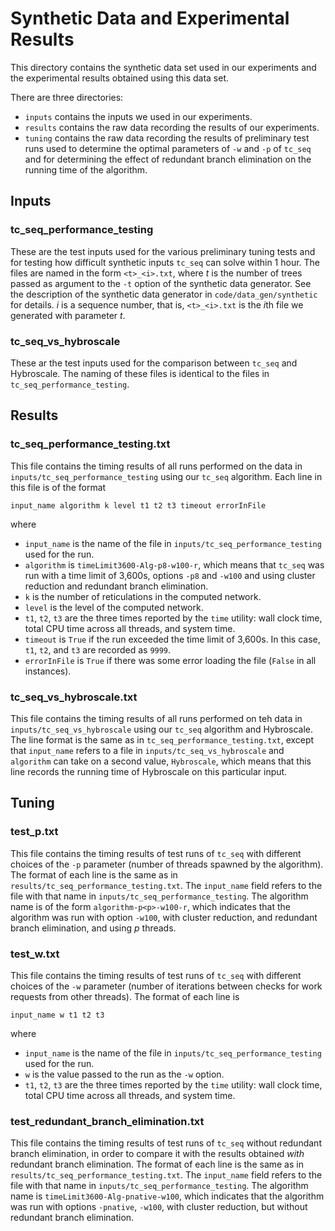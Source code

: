 # Synthetic Data and Experimental Results

This directory contains the synthetic data set used in our experiments and the experimental results obtained using this data set.

There are three directories:

- `inputs` contains the inputs we used in our experiments.
- `results` contains the raw data recording the results of our experiments.
- `tuning` contains the raw data recording the results of preliminary test runs used to determine the optimal parameters of `-w` and `-p` of `tc_seq` and for determining the effect of redundant branch elimination on the running time of the algorithm.

## Inputs

### tc_seq_performance_testing

These are the test inputs used for the various preliminary tuning tests and for testing how difficult synthetic inputs `tc_seq` can solve within 1 hour.  The files are named in the form `<t>_<i>.txt`, where *t* is the number of trees passed as argument to the `-t` option of the synthetic data generator.  See the description of the synthetic data generator in `code/data_gen/synthetic` for details.  *i* is a sequence number, that is, `<t>_<i>.txt` is the *i*th file we generated with parameter *t*.

### tc_seq_vs_hybroscale

These ar the test inputs used for the comparison between `tc_seq` and Hybroscale.  The naming of these files is identical to the files in `tc_seq_performance_testing`.

## Results

### tc_seq_performance_testing.txt

This file contains the timing results of all runs performed on the data in `inputs/tc_seq_performance_testing` using our `tc_seq` algorithm.  Each line in this file is of the format

```
input_name algorithm k level t1 t2 t3 timeout errorInFile
```

where

- `input_name` is the name of the file in `inputs/tc_seq_performance_testing` used for the run.
- `algorithm` is `timeLimit3600-Alg-p8-w100-r`, which means that `tc_seq` was run with a time limit of 3,600s, options `-p8` and `-w100` and using cluster reduction and redundant branch elimination. 
- `k` is the number of reticulations in the computed network.
- `level` is the level of the computed network.
- `t1`, `t2`, `t3` are the three times reported by the `time` utility: wall clock time, total CPU time across all threads, and system time.
- `timeout` is `True` if the run exceeded the time limit of 3,600s.  In this case, `t1`, `t2`, and `t3` are recorded as `9999`.
- `errorInFile` is `True` if there was some error loading the file (`False` in all instances).

### tc_seq_vs_hybroscale.txt

This file contains the timing results of all runs performed on teh data in `inputs/tc_seq_vs_hybroscale` using our `tc_seq` algorithm and Hybroscale.  The line format is the same as in `tc_seq_performance_testing.txt`, except that `input_name` refers to a file in `inputs/tc_seq_vs_hybroscale` and  `algorithm` can take on a second value, `Hybroscale`, which means that this line records the running time of Hybroscale on this particular input.

## Tuning

### test_p.txt

This file contains the timing results of test runs of `tc_seq` with different choices of the `-p` parameter (number of threads spawned by the algorithm).  The format of each line is the same as in `results/tc_seq_performance_testing.txt`.  The `input_name` field refers to the file with that name in `inputs/tc_seq_performance_testing`.  The algorithm name is of the form `algorithm-p<p>-w100-r`, which indicates that the algorithm was run with option `-w100`, with cluster reduction, and redundant branch elimination, and using *p* threads.

### test_w.txt

This file contains the timing results of test runs of `tc_seq` with different choices of the `-w` parameter (number of iterations between checks for work requests from other threads).  The format of each line is

```
input_name w t1 t2 t3
```

where

- `input_name` is the name of the file in `inputs/tc_seq_performance_testing` used for the run.
- `w`  is the value passed to the run as the `-w` option.
- `t1`, `t2`, `t3` are the three times reported by the `time` utility: wall clock time, total CPU time across all threads, and system time. 

### test_redundant_branch_elimination.txt

This file contains the timing results of test runs of `tc_seq` without redundant branch elimination, in order to compare it with the results obtained *with* redundant branch elimination.  The format of each line is the same as in `results/tc_seq_performance_testing.txt`.  The `input_name` field refers to the file with that name in `inputs/tc_seq_performance_testing`.  The algorithm name is  `timeLimit3600-Alg-pnative-w100`, which indicates that the algorithm was run with options `-pnative`,  `-w100`, with cluster reduction, but without redundant branch elimination.

